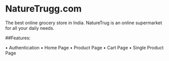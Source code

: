# NatureTrugg.com
The best online grocery store in India. NatureTrug is an online supermarket for all your daily needs.

##Features:

• Authentication 
• Home Page 
• Product Page
• Cart Page 
• Single Product Page
